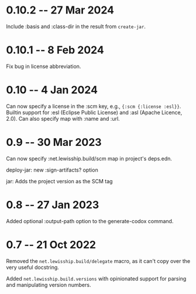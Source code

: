 # 0.10.2 -- 27 Mar 2024

Include :basis and :class-dir in the result from `create-jar`.

# 0.10.1 -- 8 Feb 2024

Fix bug in license abbreviation.

# 0.10 -- 4 Jan 2024

Can now specify a license in the :scm key, e.g., `{:scm {:license :esl}}`.
Builtin support for :esl (Eclipse Public License) and :asl (Apache Licence, 2.0). Can also specify
map with :name and :url.

# 0.9 -- 30 Mar 2023

Can now specify :net.lewisship.build/scm map in project's deps.edn.

deploy-jar: new :sign-artifacts? option

jar: Adds the project version as the SCM tag


# 0.8 -- 27 Jan 2023

Added optional :output-path option to the generate-codox command.

# 0.7 -- 21 Oct 2022

Removed the `net.lewisship.build/delegate` macro, as it can't copy over the very useful docstring.

Added `net.lewisship.build.versions` with opinionated support for parsing and
manipulating version numbers.
